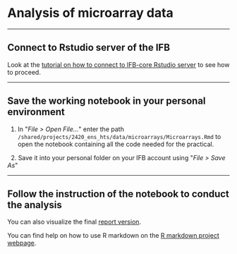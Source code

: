 # Analysis of microarray data

***

## Connect to Rstudio server of the IFB
	
Look at the [tutorial on how to connect to IFB-core Rstudio server](../IFB_OpenOnDemand.md) to see how to proceed.

***

## Save the working notebook in your personal environment
	
1. In "*File > Open File...*" enter the path `/shared/projects/2420_ens_hts/data/microarrays/Microarrays.Rmd` to open the notebook containing all the code needed for the practical.

&nbsp;
2. Save it into your personal folder on your IFB account using "*File > Save As*"

***
 
## Follow the instruction of the notebook to conduct the analysis
	
You can also visualize the final [report version](Microarrays_report.html).

You can find help on how to use R markdown on the [R markdown project webpage](https://rmarkdown.rstudio.com/lesson-2.html).
